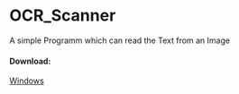 # OCR_Scanner
A simple Programm which can read the Text from an Image

<h4>Download:</h4>
<a href="https://github.com/peter12908/OCR_Scanner/releases/download/1.0/ocr_scanner-win32-x64.zip">Windows</a>
